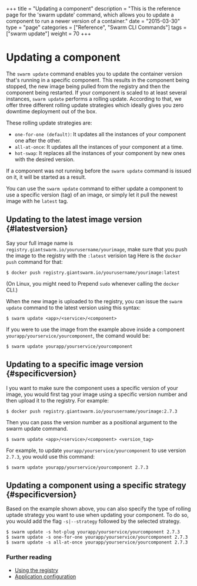 +++
title = "Updating a component"
description = "This is the reference page for the 'swarm update' command, which allows you to update a component to run a newer version of a container."
date = "2015-03-30"
type = "page"
categories = ["Reference", "Swarm CLI Commands"]
tags = ["swarm update"]
weight = 70
+++

# Updating a component

The `swarm update` command enables you to update the container version that's running in a specific component. This results in the component being stopped, the new image being pulled from the registry and then the component being restarted. If your component is scaled to at least several instances, `swarm update` performs a rolling update. According to that, we offer three different rolling update strategies which ideally gives you zero downtime deployment out of the box.

These rolling update strategies are:

* `one-for-one (default)`: It updates all the instances of your component one after the other.
* `all-at-once`: It updates all the instances of your component at a time.
* `hot-swap`: It replaces all the instances of your component by new ones with the desired version.

If a component was not running before the `swarm update` command is issued on it, it will be started as a result.

You can use the `swarm update` command to either update a component to use a specific version (tag) of an image, or simply let it pull the newest image with he `latest` tag.

## Updating to the latest image version {#latestversion}

Say your full image name is `registry.giantswarm.io/yourusername/yourimage`, make sure that you push the image to the registry with the `:latest` verision tag Here is the `docker push` command for that:

```nohighlight
$ docker push registry.giantswarm.io/yourusername/yourimage:latest
```

(On Linux, you might need to Prepend `sudo` whenever calling the `docker` CLI.)

When the new image is uploaded to the registry, you can issue the `swarm update` command to the latest version using this syntax:

```nohighlight
$ swarm update <app>/<service>/<component>
```

If you were to use the image from the example above inside a component `yourapp/yourservice/yourcomponent`, the comand would be:

```nohighlight
$ swarm update yourapp/yourservice/yourcomponent
```

<!-- TODO: Explain what the expected output would be. WOuld the comand wait until the component is restarted successfully?-->

## Updating to a specific image version {#specificversion}

I you want to make sure the component uses a specific version of your image, you would first tag your image using a specific version number and then upload it to the registry. For example:


```nohighlight
$ docker push registry.giantswarm.io/yourusername/yourimage:2.7.3
```

Then you can pass the version number as a positional argument to the swarm update command.

```nohighlight
$ swarm update <app>/<service>/<component> <version_tag>
```

For example, to update `yourapp/yourservice/yourcomponent` to use version `2.7.3`, you would use this command:

```nohighlight
$ swarm update yourapp/yourservice/yourcomponent 2.7.3
```

## Updating a component using a specific strategy {#specificversion}

Based on the example shown above, you can also specify the type of rolling uptade strategy you want to use
when updating your component. To do so, you would add the flag `-s|--strategy` followed by the selected strategy.

```nohighlight
$ swarm update -s hot-plug yourapp/yourservice/yourcomponent 2.7.3
$ swarm update -s one-for-one yourapp/yourservice/yourcomponent 2.7.3
$ swarm update -s all-at-once yourapp/yourservice/yourcomponent 2.7.3
```


### Further reading

* [Using the registry](/reference/registry/)
* [Application configuration](/reference/swarm-json/)
